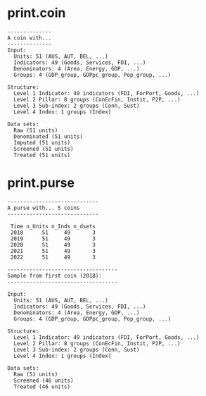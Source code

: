 # print.coin

    --------------
    A coin with...
    --------------
    Input:
      Units: 51 (AUS, AUT, BEL, ...)
      Indicators: 49 (Goods, Services, FDI, ...)
      Denominators: 4 (Area, Energy, GDP, ...)
      Groups: 4 (GDP_group, GDPpc_group, Pop_group, ...)
    
    Structure:
      Level 1 Indicator: 49 indicators (FDI, ForPort, Goods, ...) 
      Level 2 Pillar: 8 groups (ConEcFin, Instit, P2P, ...) 
      Level 3 Sub-index: 2 groups (Conn, Sust) 
      Level 4 Index: 1 groups (Index) 
    
    Data sets:
      Raw (51 units)
      Denominated (51 units)
      Imputed (51 units)
      Screened (51 units)
      Treated (51 units)

# print.purse

    -----------------------------
    A purse with... 5 coins 
    -----------------------------
    
     Time n_Units n_Inds n_dsets
     2018      51     49       3
     2019      51     49       3
     2020      51     49       3
     2021      51     49       3
     2022      51     49       3
    
    -----------------------------------
    Sample from first coin (2018):
    -----------------------------------
    
    Input:
      Units: 51 (AUS, AUT, BEL, ...)
      Indicators: 49 (Goods, Services, FDI, ...)
      Denominators: 4 (Area, Energy, GDP, ...)
      Groups: 4 (GDP_group, GDPpc_group, Pop_group, ...)
    
    Structure:
      Level 1 Indicator: 49 indicators (FDI, ForPort, Goods, ...) 
      Level 2 Pillar: 8 groups (ConEcFin, Instit, P2P, ...) 
      Level 3 Sub-index: 2 groups (Conn, Sust) 
      Level 4 Index: 1 groups (Index) 
    
    Data sets:
      Raw (51 units)
      Screened (46 units)
      Treated (46 units)


